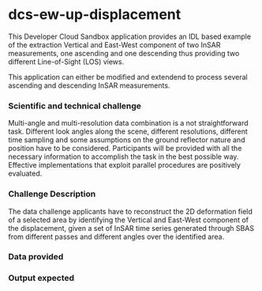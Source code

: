 # dcs-ew-up-displacement

This Developer Cloud Sandbox application provides an IDL based example of the extraction Vertical and East-West component of two InSAR measurements, one ascending and one descending thus providing two different Line-of-Sight (LOS) views.

This application can either be modified and extendend to process several ascending and descending InSAR measurements. 

### Scientific and technical challenge

Multi-angle and multi-resolution data combination is a not straightforward task. Different look angles along the scene, different resolutions, different time sampling and some assumptions on the ground reflector nature and position have to be considered. Participants will be provided with all the necessary information to accomplish the task in the best possible way. Effective implementations that exploit parallel procedures are positively evaluated.

### Challenge Description

The data challenge applicants have to reconstruct the 2D deformation field of a selected area by identifying the Vertical and East-West component of the displacement, given a set of InSAR time series generated through SBAS from different passes and different angles over the identified area.

### Data provided


### Output expected

